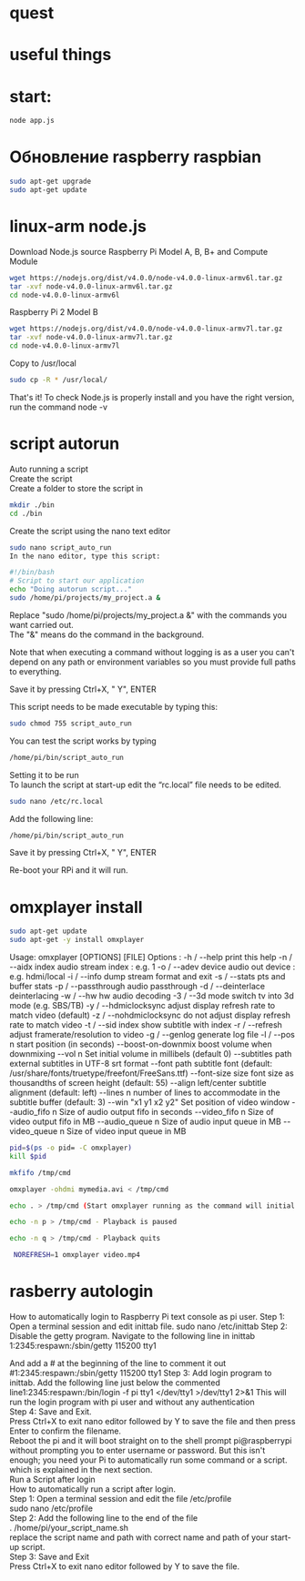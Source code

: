 # quest
# useful things
# start:
```bash
node app.js
```

# Обновление raspberry raspbian  
```bash
sudo apt-get upgrade
sudo apt-get update
```

# linux-arm node.js
Download Node.js source
Raspberry Pi Model A, B, B+ and Compute Module
```bash
wget https://nodejs.org/dist/v4.0.0/node-v4.0.0-linux-armv6l.tar.gz 
tar -xvf node-v4.0.0-linux-armv6l.tar.gz 
cd node-v4.0.0-linux-armv6l
```

Raspberry Pi 2 Model B
```bash
wget https://nodejs.org/dist/v4.0.0/node-v4.0.0-linux-armv7l.tar.gz 
tar -xvf node-v4.0.0-linux-armv7l.tar.gz 
cd node-v4.0.0-linux-armv7l
```

Copy to /usr/local
```bash
sudo cp -R * /usr/local/
```
That's it! To check Node.js is properly install and you have the right version, run the command node -v


# script autorun  
Auto running a script  
Create the script  
Create a folder to store the script in  

```bash
mkdir ./bin
cd ./bin
```
Create the script using the nano text editor

```bash
sudo nano script_auto_run
In the nano editor, type this script:
```
```bash
#!/bin/bash
# Script to start our application
echo "Doing autorun script..."
sudo /home/pi/projects/my_project.a &
```
 
Replace "sudo /home/pi/projects/my_project.a &" with the commands you want carried out.  
The "&" means do the command in the background.  

Note that when executing a command without logging is as a user you can't depend on any path or environment variables so you must provide full paths to everything.  

Save it by pressing Ctrl+X, " Y", ENTER  

This script needs to be made executable by typing this:  

```bash
sudo chmod 755 script_auto_run
```

You can test the script works by typing  
```bash
/home/pi/bin/script_auto_run
```
Setting it to be run  
To launch the script at start-up edit the “rc.local” file needs to be edited.  
```bash
sudo nano /etc/rc.local
```
Add the following line:  

```bash
/home/pi/bin/script_auto_run
```
Save it by pressing Ctrl+X, " Y", ENTER  

Re-boot your RPi and it will run.  

# omxplayer install  
```bash
sudo apt-get update
sudo apt-get -y install omxplayer
```
Usage: omxplayer [OPTIONS] [FILE]
Options :
         -h / --help                    print this help
         -n / --aidx  index             audio stream index    : e.g. 1
         -o / --adev  device            audio out device      : e.g. hdmi/local
         -i / --info                    dump stream format and exit
         -s / --stats                   pts and buffer stats
         -p / --passthrough             audio passthrough
         -d / --deinterlace             deinterlacing
         -w / --hw                      hw audio decoding
         -3 / --3d mode                 switch tv into 3d mode (e.g. SBS/TB)
         -y / --hdmiclocksync           adjust display refresh rate to match video (default)
         -z / --nohdmiclocksync         do not adjust display refresh rate to match video
         -t / --sid index               show subtitle with index
         -r / --refresh                 adjust framerate/resolution to video
         -g / --genlog                  generate log file
         -l / --pos n                   start position (in seconds)
              --boost-on-downmix        boost volume when downmixing
              --vol n                   Set initial volume in millibels (default 0)
              --subtitles path          external subtitles in UTF-8 srt format
              --font path               subtitle font
                                        (default: /usr/share/fonts/truetype/freefont/FreeSans.ttf)
              --font-size size          font size as thousandths of screen height
                                        (default: 55)
              --align left/center       subtitle alignment (default: left)
              --lines n                 number of lines to accommodate in the subtitle buffer
                                        (default: 3)
              --win "x1 y1 x2 y2"       Set position of video window
              --audio_fifo  n           Size of audio output fifo in seconds
              --video_fifo  n           Size of video output fifo in MB
              --audio_queue n           Size of audio input queue in MB
              --video_queue n           Size of video input queue in MB
```bash
pid=$(ps -o pid= -C omxplayer)
kill $pid
```
```bash
mkfifo /tmp/cmd

omxplayer -ohdmi mymedia.avi < /tmp/cmd

echo . > /tmp/cmd (Start omxplayer running as the command will initial wait for input via the fifo)

echo -n p > /tmp/cmd - Playback is paused

echo -n q > /tmp/cmd - Playback quits
```
```bash
 NOREFRESH=1 omxplayer video.mp4
```

# rasberry autologin
How to automatically login to Raspberry Pi text console as pi user.
Step 1: Open a terminal session and edit inittab file.
sudo nano /etc/inittab
Step 2: Disable the getty program.
Navigate to the following line in inittab
1:2345:respawn:/sbin/getty 115200 tty1

And add a # at the beginning of the line to comment it out
\#1:2345:respawn:/sbin/getty 115200 tty1
Step 3: Add login program to inittab.
Add the following line just below the commented line1:2345:respawn:/bin/login -f pi tty1 </dev/tty1 >/dev/tty1 2>&1
This will run the login program with pi user and without any authentication  
Step 4: Save and Exit.  
Press Ctrl+X to exit nano editor followed by Y to save the file and then press Enter to confirm the filename.  
Reboot the pi and it will boot straight on to the shell prompt pi@raspberrypi without prompting you to enter username or password. But this isn't enough; you need your Pi to automatically run some command or a script. which is explained in the next section.  
Run a Script after login  
How to automatically run a script after login.  
Step 1: Open a terminal session and edit the file /etc/profile  
sudo nano /etc/profile  
Step 2: Add the following line to the end of the file  
. /home/pi/your_script_name.sh  
replace the script name and path with correct name and path of your start-up script.  
Step 3: Save and Exit  
Press Ctrl+X to exit nano editor followed by Y to save the file.  
